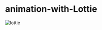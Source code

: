 # animation-with-Lottie



![lottie](https://user-images.githubusercontent.com/30738742/86547284-dc053e80-bf0e-11ea-8835-93a52c8ec3cd.gif)
